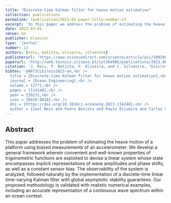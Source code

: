 ```yaml
---
title: "Discrete-time Kalman filter for heave motion estimation"
collection: publications
permalink: /publication/2023-03-paper-title-number-13
excerpt: 'In this paper we address the problem of estimating the heave motion of a platform using biased measurements of an accelerometer.'
date: 2023-03-01
venue: oe
publisher: elsevier
type: 'journal'
number: 13
authors: [reis, batista, oliveira, silvestre]
publisherurl: 'https://www.sciencedirect.com/science/article/pii/S0029801823006248'
paperurl: 'http://web.tecnico.ulisboa.pt/ist164985/publications/2023_OE_Discrete_time_Kalman_filter_for_heave_motion_estimation.pdf'
citation: 'J. Reis, P. Batista, P. Oliveira, and C. Silvestre, "Discrete-time Kalman filter for heave motion estimation," Ocean Engineering, Volume 277, p. 114240, 2023.'
bibtex: '@ARTICLE{reis2023-oe,<br />
  title = {Discrete-time Kalman filter for heave motion estimation},<br />
  journal = {Ocean Engineering},<br />
  volume = {277},<br />
  pages = {114240},<br />
  year = {2023},<br />
  issn = {0029-8018},<br />
  doi = {https://doi.org/10.1016/j.oceaneng.2023.114240},<br />
  author = {Joel Reis and Pedro Batista and Paulo Oliveira and Carlos Silvestre}'
---
```

**Abstract**
---
This paper addresses the problem of estimating the heave motion of a platform using biased measurements of an accelerometer.
We develop a general framework wherein convenient and well-known properties of trigonometric functions are exploited to devise a linear system whose state encompasses implicit representations of wave amplitudes and phase shifts, as well as a constant sensor bias.
The observability of the system is analyzed, followed naturally by the implementation of a discrete-time linear time-varying Kalman filter with global asymptotic stability guarantees.
Our proposed methodology is validated with realistic numerical examples, including an accurate representation of a continuous wave spectrum within an ocean context.